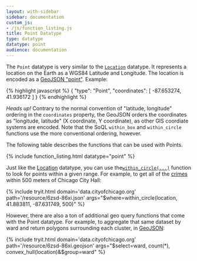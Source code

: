 ```yaml
---
layout: with-sidebar
sidebar: documentation
custom_js:
- /js/function_listing.js 
title: Point Datatype
type: datatype
datatype: point
audience: documentation
---
```


The `Point` datatype is very similar to the [`Location`](/docs/datatypes/location.html) datatype. It represents a location on the Earth as a WGS84 Latitude and Longitude. The location is encoded as a [GeoJSON "point"](http://geojson.org/geojson-spec.html#point). Example:

{% highlight javascript %}
{
  "type": "Point",
  "coordinates": [
    -87.653274,
    41.936172
  ]
}
{% endhighlight %}

<div class="alert alert-info">
  <em>Heads up!</em> Contrary to the normal convention of "latitude, longitude" ordering in the <code>coordinates</code> property, the GeoJSON orders the coordinates as "longitude, latitude" (X coordinate, Y coordinate), as other GIS coordiate systems are encoded. Note that the SoQL <code>within_box</code> and <code>within_circle</code> functions use the more conventional ordering, however.
</div>

The following table describes the functions that can be used with Points. 

{% include function_listing.html datatype="point" %}

Just like the [Location](/docs/datatypes/location.html) datatype, you can use the[`within_circle(...)`](/docs/functions/within_circle.html) function to look for points within a given range. For example, to get all of the [crimes](http://data.cityofchicago.org/d/6zsd-86xi) within 500 meters of Chicago City Hall:

{% include tryit.html domain='data.cityofchicago.org' path='/resource/6zsd-86xi.json' args="$where=within_circle(location, 41.883811, -87.631749, 500)" %}

However, there are also a ton of additional geo query functions that come with the Point datatype. For example, to aggregate that same dataset by ward and return polygons surrounding each cluster, in [GeoJSON](/docs/formats/geojson.html):

{% include tryit.html domain='data.cityofchicago.org' path='/resource/6zsd-86xi.geojson' args="$select=ward, count(*), convex_hull(location)&$group=ward" %}
